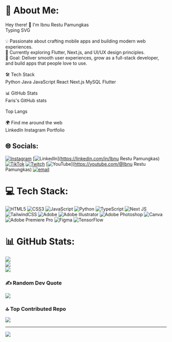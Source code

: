 # 💫 About Me:
Hey there! 👋 I'm Ibnu Restu Pamungkas
<br>Typing SVG<br><br>💡 Passionate about crafting mobile apps and building modern web experiences.<br>🌱 Currently exploring Flutter, Next.js, and UI/UX design principles.<br>🎯 Goal: Deliver smooth user experiences, grow as a full-stack developer, and build apps that people love to use.<br><br>🛠️ Tech Stack<br>Python Java JavaScript React Next.js MySQL Flutter<br><br>📊 GitHub Stats<br>Faris's GitHub stats<br><br>Top Langs<br><br>🌍 Find me around the web<br>LinkedIn Instagram Portfolio


## 🌐 Socials:
[![Instagram](https://img.shields.io/badge/Instagram-%23E4405F.svg?logo=Instagram&logoColor=white)](https://instagram.com/r.pamungkass) [![LinkedIn](https://img.shields.io/badge/LinkedIn-%230077B5.svg?logo=linkedin&logoColor=white)](https://linkedin.com/in/Ibnu Restu Pamungkas) [![TikTok](https://img.shields.io/badge/TikTok-%23000000.svg?logo=TikTok&logoColor=white)](https://tiktok.com/@r.pam) [![Twitch](https://img.shields.io/badge/Twitch-%239146FF.svg?logo=Twitch&logoColor=white)](https://twitch.tv/ibnu_restu) [![YouTube](https://img.shields.io/badge/YouTube-%23FF0000.svg?logo=YouTube&logoColor=white)](https://youtube.com/@Ibnu Restu Pamungkas) [![email](https://img.shields.io/badge/Email-D14836?logo=gmail&logoColor=white)](mailto:ibnurestu0506@gmail.com) 

# 💻 Tech Stack:
![HTML5](https://img.shields.io/badge/html5-%23E34F26.svg?style=flat&logo=html5&logoColor=white) ![CSS3](https://img.shields.io/badge/css3-%231572B6.svg?style=flat&logo=css3&logoColor=white) ![JavaScript](https://img.shields.io/badge/javascript-%23323330.svg?style=flat&logo=javascript&logoColor=%23F7DF1E) ![Python](https://img.shields.io/badge/python-3670A0?style=flat&logo=python&logoColor=ffdd54) ![TypeScript](https://img.shields.io/badge/typescript-%23007ACC.svg?style=flat&logo=typescript&logoColor=white) ![Next JS](https://img.shields.io/badge/Next-black?style=flat&logo=next.js&logoColor=white) ![TailwindCSS](https://img.shields.io/badge/tailwindcss-%2338B2AC.svg?style=flat&logo=tailwind-css&logoColor=white) ![Adobe](https://img.shields.io/badge/adobe-%23FF0000.svg?style=flat&logo=adobe&logoColor=white) ![Adobe Illustrator](https://img.shields.io/badge/adobe%20illustrator-%23FF9A00.svg?style=flat&logo=adobe%20illustrator&logoColor=white) ![Adobe Photoshop](https://img.shields.io/badge/adobe%20photoshop-%2331A8FF.svg?style=flat&logo=adobe%20photoshop&logoColor=white) ![Canva](https://img.shields.io/badge/Canva-%2300C4CC.svg?style=flat&logo=Canva&logoColor=white) ![Adobe Premiere Pro](https://img.shields.io/badge/Adobe%20Premiere%20Pro-9999FF.svg?style=flat&logo=Adobe%20Premiere%20Pro&logoColor=white) ![Figma](https://img.shields.io/badge/figma-%23F24E1E.svg?style=flat&logo=figma&logoColor=white) ![TensorFlow](https://img.shields.io/badge/TensorFlow-%23FF6F00.svg?style=flat&logo=TensorFlow&logoColor=white)
# 📊 GitHub Stats:
![](https://github-readme-stats.vercel.app/api?username=Zou56&theme=ambient_gradient&hide_border=false&include_all_commits=false&count_private=false)<br/>
![](https://nirzak-streak-stats.vercel.app/?user=Zou56&theme=ambient_gradient&hide_border=false)<br/>
![](https://github-readme-stats.vercel.app/api/top-langs/?username=Zou56&theme=ambient_gradient&hide_border=false&include_all_commits=false&count_private=false&layout=compact)

### ✍️ Random Dev Quote
![](https://quotes-github-readme.vercel.app/api?type=horizontal&theme=radical)

### 🔝 Top Contributed Repo
![](https://github-contributor-stats.vercel.app/api?username=Zou56&limit=5&theme=dark&combine_all_yearly_contributions=true)

---
[![](https://visitcount.itsvg.in/api?id=Zou56&icon=0&color=0)](https://visitcount.itsvg.in)

<!-- Proudly created with GPRM ( https://gprm.itsvg.in ) -->
